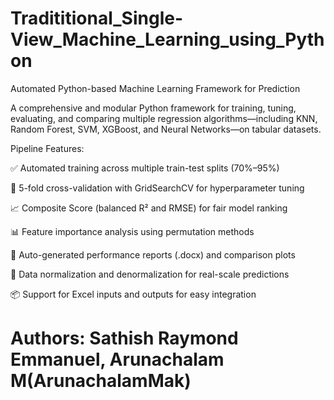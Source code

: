 # Tradititional_Single-View_Machine_Learning_using_Python

Automated Python-based Machine Learning Framework for Prediction

A comprehensive and modular Python framework for training, tuning, evaluating, and comparing multiple regression algorithms—including KNN, Random Forest, SVM, XGBoost, and Neural Networks—on tabular datasets. 

Pipeline Features:

✅ Automated training across multiple train-test splits (70%–95%)

🧪 5-fold cross-validation with GridSearchCV for hyperparameter tuning

📈 Composite Score (balanced R² and RMSE) for fair model ranking

📊 Feature importance analysis using permutation methods

📑 Auto-generated performance reports (.docx) and comparison plots

🔄 Data normalization and denormalization for real-scale predictions

📦 Support for Excel inputs and outputs for easy integration


# Authors: Sathish Raymond Emmanuel, Arunachalam M(ArunachalamMak)

